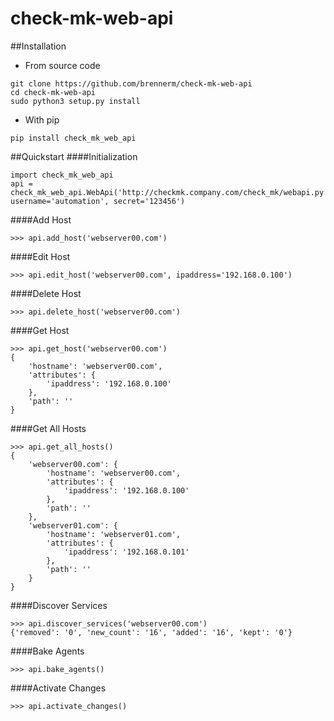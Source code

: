 # check-mk-web-api

##Installation
- From source code
```
git clone https://github.com/brennerm/check-mk-web-api
cd check-mk-web-api
sudo python3 setup.py install
```

- With pip
```
pip install check_mk_web_api
```

##Quickstart
####Initialization
```
import check_mk_web_api
api = check_mk_web_api.WebApi('http://checkmk.company.com/check_mk/webapi.py', username='automation', secret='123456')
```

####Add Host
```
>>> api.add_host('webserver00.com')
```

####Edit Host
```
>>> api.edit_host('webserver00.com', ipaddress='192.168.0.100')
```

####Delete Host
```
>>> api.delete_host('webserver00.com')
```

####Get Host
```
>>> api.get_host('webserver00.com')
{
    'hostname': 'webserver00.com',
    'attributes': {
        'ipaddress': '192.168.0.100'
    },
    'path': ''
}
```

####Get All Hosts
```
>>> api.get_all_hosts()
{
    'webserver00.com': {
        'hostname': 'webserver00.com',
        'attributes': {
            'ipaddress': '192.168.0.100'
        },
        'path': ''
    },
    'webserver01.com': {
        'hostname': 'webserver01.com',
        'attributes': {
            'ipaddress': '192.168.0.101'
        },
        'path': ''
    }
}
```

####Discover Services
```
>>> api.discover_services('webserver00.com')
{'removed': '0', 'new_count': '16', 'added': '16', 'kept': '0'}
```

####Bake Agents
```
>>> api.bake_agents()
```

####Activate Changes
```
>>> api.activate_changes()
```
